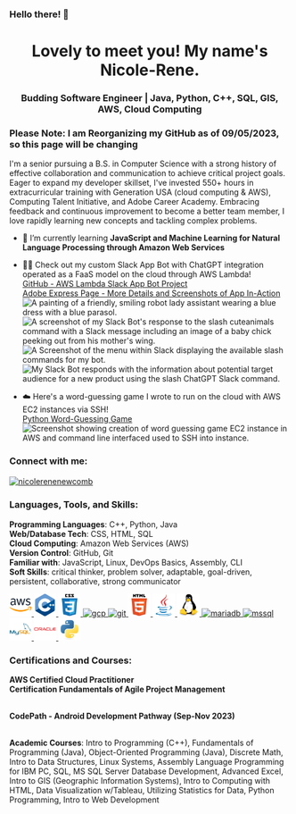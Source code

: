 ### Hello there! 👋

<!--
**NicoleReneNewcomb/NicoleReneNewcomb** is a ✨ _special_ ✨ repository because its `README.md` (this file) appears on your GitHub profile.

Here are some ideas to get you started:

- 🔭 I’m currently working on ...
- 🌱 I’m currently learning ...
- 👯 I’m looking to collaborate on ...
- 🤔 I’m looking for help with ...
- 💬 Ask me about ...
- 📫 How to reach me: ...
- 😄 Pronouns: ...
- ⚡ Fun fact: ...
-->


<h1 align="center">Lovely to meet you! My name's Nicole-Rene.</h1>
<h3 align="center">Budding Software Engineer | Java, Python, C++, SQL, GIS, AWS, Cloud Computing</h3>

### Please Note: I am Reorganizing my GitHub as of 09/05/2023, so this page will be changing

<p>I'm a senior pursuing a B.S. in Computer Science with a strong history of effective collaboration and communication to achieve critical project goals. Eager to expand my developer skillset, I've invested 550+ hours in extracurricular training with Generation USA (cloud computing & AWS), Computing Talent Initiative, and Adobe Career Academy. Embracing feedback and continuous improvement to become a better team member, I love rapidly learning new concepts and tackling complex problems.</p>

- 🌱 I’m currently learning **JavaScript and Machine Learning for Natural Language Processing through Amazon Web Services**


- 👨‍💻 Check out my custom Slack App Bot with ChatGPT integration operated as a FaaS model on the cloud through AWS Lambda!<br>[GitHub - AWS Lambda Slack App Bot Project](https://github.com/NicoleReneNewcomb/Adobe_Career_Academy_Slack_App_Project/tree/main/Lambda_Deployment_Package)<br> [Adobe Express Page - More Details and Screenshots of App In-Action](https://new.express.adobe.com/webpage/NMa7ztqruDUYf) <br><img src="https://user-images.githubusercontent.com/112290345/265831988-031f8ac9-0f6c-4952-aaa1-bf3d23216783.png" alt="A painting of a friendly, smiling robot lady assistant wearing a blue dress with a blue parasol." height=200vh><img src ="https://github.com/NicoleReneNewcomb/Adobe_Career_Academy_Slack_App_Project/assets/112290345/18d37ac5-4bb9-4b12-8768-c4bc24343456" alt="A screenshot of my Slack Bot's response to the slash cuteanimals command with a Slack message including an image of a baby chick peeking out from his mother's wing." height=200vh><img src ="https://github.com/NicoleReneNewcomb/Adobe_Career_Academy_Slack_App_Project/assets/112290345/e0a5dc57-a0b2-48ad-9ed4-6941bd276f1c" alt="A Screenshot of the menu within Slack displaying the available slash commands for my bot." height=200vh><img src ="https://github.com/NicoleReneNewcomb/Adobe_Career_Academy_Slack_App_Project/assets/112290345/af92b1f8-3c30-46fd-bec2-1119cfeefa70" alt="My Slack Bot responds with the information about potential target audience for a new product using the slash ChatGPT Slack command." height=200vh>


- ☁️ Here's a word-guessing game I wrote to run on the cloud with AWS EC2 instances via SSH!<br>[Python Word-Guessing Game](https://github.com/NicoleReneNewcomb/Word_Guessing_Game_Python_AWS)<br><img src="https://github.com/NicoleReneNewcomb/Word_Guessing_Game_Python_AWS/assets/112290345/9f97d3bf-81b6-4f4f-b89f-46b896f2668b" alt="Screenshot showing creation of word guessing game EC2 instance in AWS and command line interfaced used to SSH into instance.">

<h3 align="left">Connect with me:</h3>
<p align="left">
<a href="https://linkedin.com/in/nicolerenenewcomb" target="blank"><img align="center" src="https://raw.githubusercontent.com/rahuldkjain/github-profile-readme-generator/master/src/images/icons/Social/linked-in-alt.svg" alt="nicolerenenewcomb" height="30" width="40" /></a>
</p>

<h3 align="left">Languages, Tools, and Skills:</h3>
<b>Programming Languages</b>: C++, Python, Java<br>
<b>Web/Database Tech</b>: CSS, HTML, SQL<br>
<b>Cloud Computing</b>: Amazon Web Services (AWS)<br>
<b>Version Control</b>: GitHub, Git<br>
<b>Familiar with</b>: JavaScript, Linux, DevOps Basics, Assembly, CLI<br>
<b>Soft Skills</b>: critical thinker, problem solver, adaptable, goal-driven, persistent, collaborative, strong communicator<br>
<p align="left"> <a href="https://aws.amazon.com" target="_blank" rel="noreferrer"> <img src="https://raw.githubusercontent.com/devicons/devicon/master/icons/amazonwebservices/amazonwebservices-original-wordmark.svg" alt="aws" width="40" height="40"/> </a> <a href="https://www.w3schools.com/cpp/" target="_blank" rel="noreferrer"> <img src="https://raw.githubusercontent.com/devicons/devicon/master/icons/cplusplus/cplusplus-original.svg" alt="cplusplus" width="40" height="40"/> </a> <a href="https://www.w3schools.com/css/" target="_blank" rel="noreferrer"> <img src="https://raw.githubusercontent.com/devicons/devicon/master/icons/css3/css3-original-wordmark.svg" alt="css3" width="40" height="40"/> </a> <a href="https://cloud.google.com" target="_blank" rel="noreferrer"> <img src="https://www.vectorlogo.zone/logos/google_cloud/google_cloud-icon.svg" alt="gcp" width="40" height="40"/> </a> <a href="https://git-scm.com/" target="_blank" rel="noreferrer"> <img src="https://www.vectorlogo.zone/logos/git-scm/git-scm-icon.svg" alt="git" width="40" height="40"/> </a> <a href="https://www.w3.org/html/" target="_blank" rel="noreferrer"> <img src="https://raw.githubusercontent.com/devicons/devicon/master/icons/html5/html5-original-wordmark.svg" alt="html5" width="40" height="40"/> </a> <a href="https://www.java.com" target="_blank" rel="noreferrer"> <img src="https://raw.githubusercontent.com/devicons/devicon/master/icons/java/java-original.svg" alt="java" width="40" height="40"/> </a> <a href="https://www.linux.org/" target="_blank" rel="noreferrer"> <img src="https://raw.githubusercontent.com/devicons/devicon/master/icons/linux/linux-original.svg" alt="linux" width="40" height="40"/> </a> <a href="https://mariadb.org/" target="_blank" rel="noreferrer"> <img src="https://www.vectorlogo.zone/logos/mariadb/mariadb-icon.svg" alt="mariadb" width="40" height="40"/> </a> <a href="https://www.microsoft.com/en-us/sql-server" target="_blank" rel="noreferrer"> <img src="https://www.svgrepo.com/show/303229/microsoft-sql-server-logo.svg" alt="mssql" width="40" height="40"/> </a> <a href="https://www.mysql.com/" target="_blank" rel="noreferrer"> <img src="https://raw.githubusercontent.com/devicons/devicon/master/icons/mysql/mysql-original-wordmark.svg" alt="mysql" width="40" height="40"/> </a> <a href="https://www.oracle.com/" target="_blank" rel="noreferrer"> <img src="https://raw.githubusercontent.com/devicons/devicon/master/icons/oracle/oracle-original.svg" alt="oracle" width="40" height="40"/> </a> <a href="https://www.python.org" target="_blank" rel="noreferrer"> <img src="https://raw.githubusercontent.com/devicons/devicon/master/icons/python/python-original.svg" alt="python" width="40" height="40"/> </a> </p>

<h3 align="left">Certifications and Courses:</h3>
<b>AWS Certified Cloud Practitioner</b><br>
<b>Certification Fundamentals of Agile Project Management</b><br><br>

<b>CodePath - Android Development Pathway (Sep-Nov 2023)</b><br><br>

<b>Academic Courses</b>: Intro to Programming (C++), Fundamentals of Programming (Java), Object-Oriented Programming (Java), Discrete Math, Intro to Data Structures, Linux Systems, Assembly Language Programming for IBM PC, SQL, MS SQL Server Database Development, Advanced Excel, Intro to GIS (Geographic Information Systems), Intro to Computing with HTML, Data Visualization w/Tableau, Utilizing Statistics for Data, Python Programming, Intro to Web Development<br>
